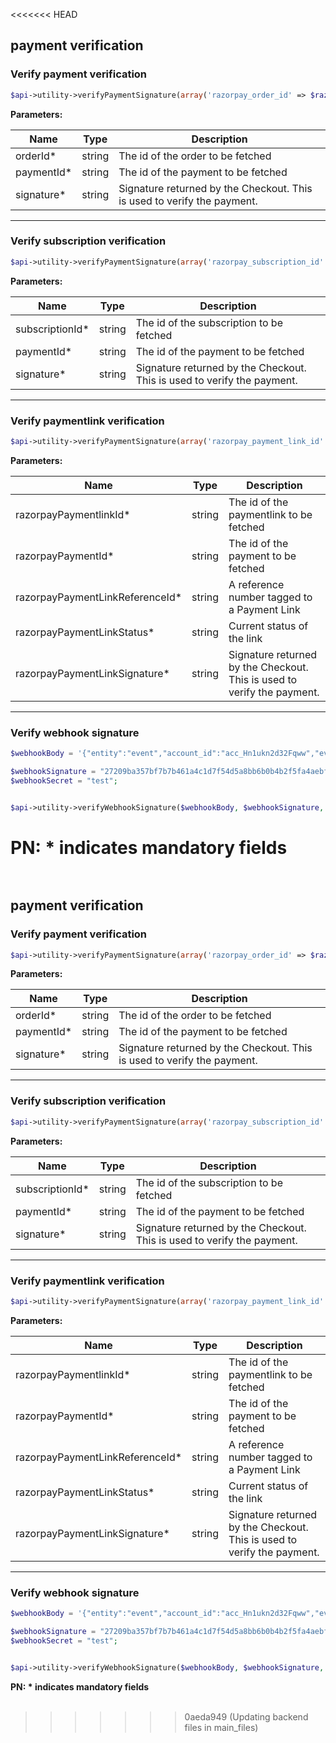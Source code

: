 <<<<<<< HEAD
## payment verification

### Verify payment verification

```php
$api->utility->verifyPaymentSignature(array('razorpay_order_id' => $razorpayOrderId, 'razorpay_payment_id' => $razorpayPaymentId, 'razorpay_signature' => $razorpaySignature));
```

**Parameters:**


| Name  | Type      | Description                                      |
|-------|-----------|--------------------------------------------------|
| orderId*  | string | The id of the order to be fetched  |
| paymentId*    | string | The id of the payment to be fetched |
| signature* | string   | Signature returned by the Checkout. This is used to verify the payment. |

-------------------------------------------------------------------------------------------------------
### Verify subscription verification

```php
$api->utility->verifyPaymentSignature(array('razorpay_subscription_id' => $razorpaySubscriptionId, 'razorpay_payment_id' => $razorpayPaymentId, 'razorpay_signature' => $razorpaySignature));
```

**Parameters:**


| Name  | Type      | Description                                      |
|-------|-----------|--------------------------------------------------|
| subscriptionId*  | string | The id of the subscription to be fetched  |
| paymentId*    | string | The id of the payment to be fetched |
| signature* | string   | Signature returned by the Checkout. This is used to verify the payment. |

-------------------------------------------------------------------------------------------------------
### Verify paymentlink verification

```php
$api->utility->verifyPaymentSignature(array('razorpay_payment_link_id' => $razorpayPaymentlinkId, 'razorpay_payment_id' => $razorpayPaymentId, 'razorpay_payment_link_reference_id' => $razorpayPaymentLinkReferenceId, 'razorpay_payment_link_status' => $razorpayPaymentLinkStatus, 'razorpay_signature' => $razorpayPaymentLinkSignature));
```

**Parameters:**


| Name  | Type      | Description                                      |
|-------|-----------|--------------------------------------------------|
| razorpayPaymentlinkId*  | string | The id of the paymentlink to be fetched  |
| razorpayPaymentId*  | string | The id of the payment to be fetched  |
| razorpayPaymentLinkReferenceId*  | string |  A reference number tagged to a Payment Link |
| razorpayPaymentLinkStatus*  | string | Current status of the link  |
| razorpayPaymentLinkSignature*    | string | Signature returned by the Checkout. This is used to verify the payment. |

-------------------------------------------------------------------------------------------------------

### Verify webhook signature

```php
$webhookBody = '{"entity":"event","account_id":"acc_Hn1ukn2d32Fqww","event":"payment.authorized","contains":["payment"],"payload":{"payment":{"entity":{"id":"pay_JTVtDcN1uRYb5n","entity":"payment","amount":22345,"currency":"INR","status":"authorized","order_id":"order_JTVsulofMPyzBY","invoice_id":null,"international":false,"method":"card","amount_refunded":0,"refund_status":null,"captured":false,"description":"#JT8o1jsTyzrywc","card_id":"card_JTVtDjPwZbFbTM","card":{"id":"card_JTVtDjPwZbFbTM","entity":"card","name":"gaurav","last4":"4366","network":"Visa","type":"credit","issuer":"UTIB","international":false,"emi":true,"sub_type":"consumer","token_iin":null},"bank":null,"wallet":null,"vpa":null,"email":"you@example.com","contact":"+919999999999","notes":{"policy_name":"Jeevan Saral"},"fee":null,"tax":null,"error_code":null,"error_description":null,"error_source":null,"error_step":null,"error_reason":null,"acquirer_data":{"auth_code":"472379"},"created_at":1652183214}}},"created_at":1652183218}';

$webhookSignature = "27209ba357bf7b7b461a4c1d7f54d5a8bb6b0b4b2f5fa4aebf1f1c861a05d18a";
$webhookSecret = "test";


$api->utility->verifyWebhookSignature($webhookBody, $webhookSignature, $webhookSecret);
```

**PN: * indicates mandatory fields**
<br>
<br>
=======
## payment verification

### Verify payment verification

```php
$api->utility->verifyPaymentSignature(array('razorpay_order_id' => $razorpayOrderId, 'razorpay_payment_id' => $razorpayPaymentId, 'razorpay_signature' => $razorpaySignature));
```

**Parameters:**


| Name  | Type      | Description                                      |
|-------|-----------|--------------------------------------------------|
| orderId*  | string | The id of the order to be fetched  |
| paymentId*    | string | The id of the payment to be fetched |
| signature* | string   | Signature returned by the Checkout. This is used to verify the payment. |

-------------------------------------------------------------------------------------------------------
### Verify subscription verification

```php
$api->utility->verifyPaymentSignature(array('razorpay_subscription_id' => $razorpaySubscriptionId, 'razorpay_payment_id' => $razorpayPaymentId, 'razorpay_signature' => $razorpaySignature));
```

**Parameters:**


| Name  | Type      | Description                                      |
|-------|-----------|--------------------------------------------------|
| subscriptionId*  | string | The id of the subscription to be fetched  |
| paymentId*    | string | The id of the payment to be fetched |
| signature* | string   | Signature returned by the Checkout. This is used to verify the payment. |

-------------------------------------------------------------------------------------------------------
### Verify paymentlink verification

```php
$api->utility->verifyPaymentSignature(array('razorpay_payment_link_id' => $razorpayPaymentlinkId, 'razorpay_payment_id' => $razorpayPaymentId, 'razorpay_payment_link_reference_id' => $razorpayPaymentLinkReferenceId, 'razorpay_payment_link_status' => $razorpayPaymentLinkStatus, 'razorpay_signature' => $razorpayPaymentLinkSignature));
```

**Parameters:**


| Name  | Type      | Description                                      |
|-------|-----------|--------------------------------------------------|
| razorpayPaymentlinkId*  | string | The id of the paymentlink to be fetched  |
| razorpayPaymentId*  | string | The id of the payment to be fetched  |
| razorpayPaymentLinkReferenceId*  | string |  A reference number tagged to a Payment Link |
| razorpayPaymentLinkStatus*  | string | Current status of the link  |
| razorpayPaymentLinkSignature*    | string | Signature returned by the Checkout. This is used to verify the payment. |

-------------------------------------------------------------------------------------------------------

### Verify webhook signature

```php
$webhookBody = '{"entity":"event","account_id":"acc_Hn1ukn2d32Fqww","event":"payment.authorized","contains":["payment"],"payload":{"payment":{"entity":{"id":"pay_JTVtDcN1uRYb5n","entity":"payment","amount":22345,"currency":"INR","status":"authorized","order_id":"order_JTVsulofMPyzBY","invoice_id":null,"international":false,"method":"card","amount_refunded":0,"refund_status":null,"captured":false,"description":"#JT8o1jsTyzrywc","card_id":"card_JTVtDjPwZbFbTM","card":{"id":"card_JTVtDjPwZbFbTM","entity":"card","name":"gaurav","last4":"4366","network":"Visa","type":"credit","issuer":"UTIB","international":false,"emi":true,"sub_type":"consumer","token_iin":null},"bank":null,"wallet":null,"vpa":null,"email":"you@example.com","contact":"+919999999999","notes":{"policy_name":"Jeevan Saral"},"fee":null,"tax":null,"error_code":null,"error_description":null,"error_source":null,"error_step":null,"error_reason":null,"acquirer_data":{"auth_code":"472379"},"created_at":1652183214}}},"created_at":1652183218}';

$webhookSignature = "27209ba357bf7b7b461a4c1d7f54d5a8bb6b0b4b2f5fa4aebf1f1c861a05d18a";
$webhookSecret = "test";


$api->utility->verifyWebhookSignature($webhookBody, $webhookSignature, $webhookSecret);
```

**PN: * indicates mandatory fields**
<br>
<br>
>>>>>>> 0aeda949 (Updating backend files in main_files)
